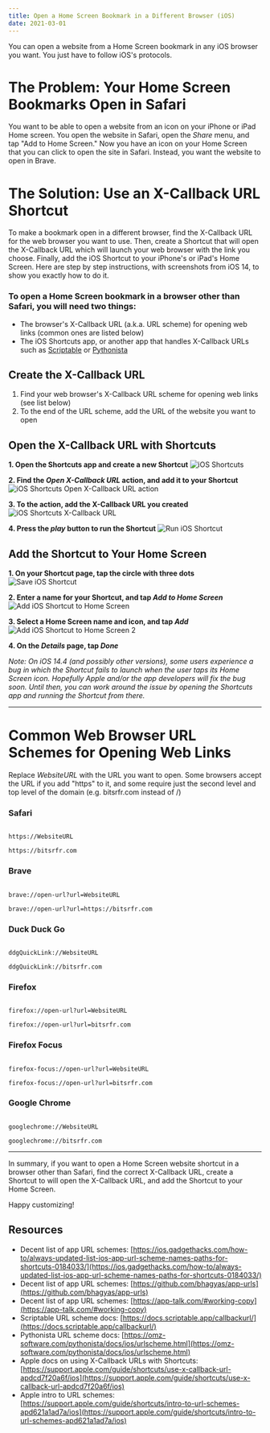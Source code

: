 ```yaml
---
title: Open a Home Screen Bookmark in a Different Browser (iOS)
date: 2021-03-01
---
```


You can open a website from a Home Screen bookmark in any iOS browser you want. You just have to follow iOS's protocols.

# The Problem: Your Home Screen Bookmarks Open in Safari
You want to be able to open a website from an icon on your iPhone or iPad Home screen. You open the website in Safari, open the *Share* menu, and tap "Add to Home Screen." Now you have an icon on your Home Screen that you can click to open the site in Safari. Instead, you want the website to open in Brave.

# The Solution: Use an X-Callback URL Shortcut
To make a bookmark open in a different browser, find the X-Callback URL for the web browser you want to use. Then, create a Shortcut that will open the X-Callback URL which will launch your web browser with the link you choose. Finally, add the iOS Shortcut to your iPhone's or iPad's Home Screen. Here are step by step instructions, with screenshots from iOS 14, to show you exactly how to do it.

### To open a Home Screen bookmark in a browser other than Safari, you will need two things:
- The browser's X-Callback URL (a.k.a. URL scheme) for opening web links (common ones are listed below)
- The iOS Shortcuts app, or another app that handles X-Callback URLs such as [Scriptable](https://docs.scriptable.app/callbackurl/) or [Pythonista](https://omz-software.com/pythonista/docs/ios/urlscheme.html)

## Create the X-Callback URL
1. Find your web browser's X-Callback URL scheme for opening web links (see list below)
2. To the end of the URL scheme, add the URL of the website you want to open

## Open the X-Callback URL with Shortcuts
**1. Open the Shortcuts app and create a new Shortcut**
![iOS Shortcuts](/images/Diff_Browser_1.png)

**2. Find the *Open X-Callback URL* action, and add it to your Shortcut**
![iOS Shortcuts Open X-Callback URL action](/images/Diff_Browser_2.png)

**3. To the action, add the X-Callback URL you created**
![iOS Shortcuts X-Callback URL](/images/Diff_Browser_3.png)

**4. Press the *play* button to run the Shortcut**
![Run iOS Shortcut](/images/Diff_Browser_4.png)

## Add the Shortcut to Your Home Screen
**1. On your Shortcut page, tap the circle with three dots**
![Save iOS Shortcut](/images/Diff_Browser_5.png)

**2. Enter a name for your Shortcut, and tap *Add to Home Screen***
![Add iOS Shortcut to Home Screen](/images/Diff_Browser_6.png)

**3. Select a Home Screen name and icon, and tap *Add***
![Add iOS Shortcut to Home Screen 2](/images/Diff_Browser_7.png)

**4. On the *Details* page, tap *Done***

*Note: On iOS 14.4 (and possibly other versions), some users experience a bug in which the Shortcut fails to launch when the user taps its Home Screen icon. Hopefully Apple and/or the app developers will fix the bug soon. Until then, you can work around the issue by opening the Shortcuts app and running the Shortcut from there.*

----

# Common Web Browser URL Schemes for Opening Web Links
Replace *WebsiteURL* with the URL you want to open. Some browsers accept the URL if you add "https" to it, and some require just the second level and top level of the domain (e.g. bitsrfr.com instead of /)

### Safari
<code>
https://WebsiteURL<br>
https://bitsrfr.com
</code>

### Brave
<code>
brave://open-url?url=WebsiteURL<br>
brave://open-url?url=https://bitsrfr.com
</code>

### Duck Duck Go
<code>
ddgQuickLink://WebsiteURL<br>
ddgQuickLink://bitsrfr.com
</code>

### Firefox
<code>
firefox://open-url?url=WebsiteURL<br>
firefox://open-url?url=bitsrfr.com
</code>

### Firefox Focus
<code>
firefox-focus://open-url?url=WebsiteURL<br>
firefox-focus://open-url?url=bitsrfr.com
</code>

### Google Chrome
<code>
googlechrome://WebsiteURL<br>
googlechrome://bitsrfr.com
</code>

----

In summary, if you want to open a Home Screen website shortcut in a browser other than Safari, find the correct X-Callback URL, create a Shortcut to will open the X-Callback URL, and add the Shortcut to your Home Screen.

Happy customizing!

## Resources
- Decent list of app URL schemes: [https://ios.gadgethacks.com/how-to/always-updated-list-ios-app-url-scheme-names-paths-for-shortcuts-0184033/](https://ios.gadgethacks.com/how-to/always-updated-list-ios-app-url-scheme-names-paths-for-shortcuts-0184033/)
- Decent list of app URL schemes: [https://github.com/bhagyas/app-urls](https://github.com/bhagyas/app-urls)
- Decent list of app URL schemes: [https://app-talk.com/#working-copy](https://app-talk.com/#working-copy)
- Scriptable URL scheme docs: [https://docs.scriptable.app/callbackurl/](https://docs.scriptable.app/callbackurl/)
- Pythonista URL scheme docs: [https://omz-software.com/pythonista/docs/ios/urlscheme.html](https://omz-software.com/pythonista/docs/ios/urlscheme.html)
- Apple docs on using X-Callback URLs with Shortcuts: [https://support.apple.com/guide/shortcuts/use-x-callback-url-apdcd7f20a6f/ios](https://support.apple.com/guide/shortcuts/use-x-callback-url-apdcd7f20a6f/ios)
- Apple intro to URL schemes: [https://support.apple.com/guide/shortcuts/intro-to-url-schemes-apd621a1ad7a/ios](https://support.apple.com/guide/shortcuts/intro-to-url-schemes-apd621a1ad7a/ios)
